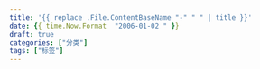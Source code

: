 ```yaml
---
title: '{{ replace .File.ContentBaseName "-" " " | title }}'
date: {{ time.Now.Format  "2006-01-02 " }}
draft: true
categories: ["分类"]
tags: ["标签"]
---
```


